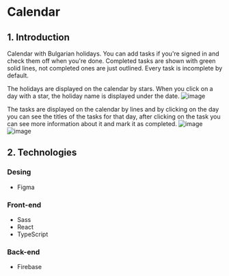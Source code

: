 # Calendar

## 1. Introduction

Calendar with Bulgarian holidays. You can add tasks if you're signed in and check them off when you're done. Completed tasks are shown with green solid lines, not completed ones are just outlined. Every task is incomplete by default.

The holidays are displayed on the calendar by stars. When you click on a day with a star, the holiday name is displayed under the date.
![image](https://prikachi.net/images/2023/02/21/01.png) 

The tasks are displayed on the calendar by lines and by clicking on the day you can see the titles of the tasks for that day, after clicking on the task you can see more information about it and mark it as completed.
![image](https://prikachi.net/images/2023/02/21/02.png) 
![image](https://prikachi.net/images/2023/02/21/03.png) 

## 2. Technologies
### Desing 
<ul>
    <li>Figma</li>
</ul>

### Front-end
<ul>
    <li>Sass</li>
    <li>React</li>
    <li>TypeScript</li>
</ul>


### Back-end
<ul>
    <li>Firebase</li>
</ul>
